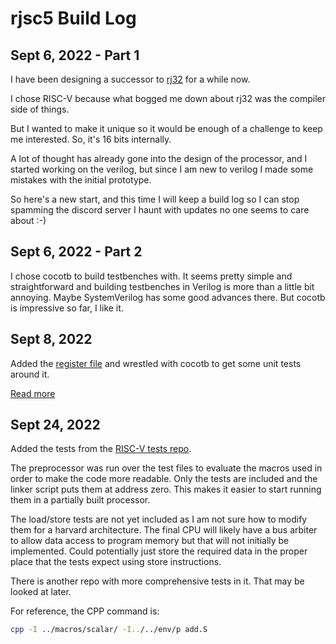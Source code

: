 # rjsc5 Build Log

## Sept 6, 2022 - Part 1

I have been designing a successor to [rj32](https://github.com/rj45/rj32) for a while now.

I chose RISC-V because what bogged me down about rj32 was the compiler side of things.

But I wanted to make it unique so it would be enough of a challenge to keep me interested. So, it's 16 bits internally.

A lot of thought has already gone into the design of the processor, and I started working on the verilog, but since I am new to verilog I made some mistakes with the initial prototype.

So here's a new start, and this time I will keep a build log so I can stop spamming the discord server I haunt with updates no one seems to care about :-)

## Sept 6, 2022 - Part 2

I chose cocotb to build testbenches with. It seems pretty simple and straightforward and building testbenches in Verilog is more than a little bit annoying. Maybe SystemVerilog has some good advances there. But cocotb is impressive so far, I like it.

## Sept 8, 2022

Added the [register file](../verilog/cpu/mod/regfile_half.sv) and wrestled with cocotb to get some unit tests around it.

[Read more](./2022-09-08-register-file.md)

## Sept 24, 2022

Added the tests from the [RISC-V tests repo](https://github.com/riscv-software-src/riscv-tests).

The preprocessor was run over the test files to evaluate the macros used in order to make the code more readable. Only the tests are included and the linker script puts them at address zero. This makes it easier to start running them in a partially built processor.

The load/store tests are not yet included as I am not sure how to modify them for a harvard architecture. The final CPU will likely have a bus arbiter to allow data access to program memory but that will not initially be implemented. Could potentially just store the required data in the proper place that the tests expect using store instructions.

There is another repo with more comprehensive tests in it. That may be looked at later.

For reference, the CPP command is:

```sh
cpp -I ../macros/scalar/ -I../../env/p add.S
```
